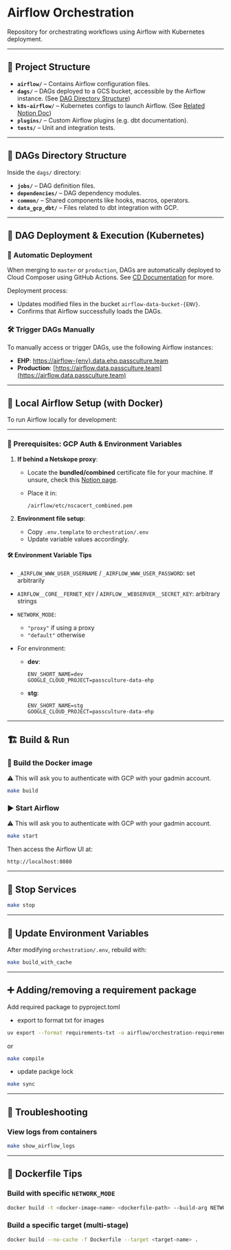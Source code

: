 # Airflow Orchestration

Repository for orchestrating workflows using Airflow with Kubernetes deployment.

---

## 📁 Project Structure

* **`airflow/`** – Contains Airflow configuration files.
* **`dags/`** – DAGs deployed to a GCS bucket, accessible by the Airflow instance. (See [DAG Directory Structure](#dags-directory-structure))
* **`k8s-airflow/`** – Kubernetes configs to launch Airflow. (See [Related Notion Doc](https://www.notion.so/passcultureapp/AIRFLOW-Kubernetes-1a4ad4e0ff988184b503ec43c9dd2691))
* **`plugins/`** – Custom Airflow plugins (e.g. dbt documentation).
* **`tests/`** – Unit and integration tests.

---

## 📂 DAGs Directory Structure

Inside the `dags/` directory:

* **`jobs/`** – DAG definition files.
* **`dependencies/`** – DAG dependency modules.
* **`common/`** – Shared components like hooks, macros, operators.
* **`data_gcp_dbt/`** – Files related to dbt integration with GCP.

---

## 🚀 DAG Deployment & Execution (Kubernetes)

### 🔄 Automatic Deployment

When merging to `master` or `production`, DAGs are automatically deployed to Cloud Composer using GitHub Actions.
See [CD Documentation](../README.md#cd) for more.

Deployment process:

* Updates modified files in the bucket `airflow-data-bucket-{ENV}`.
* Confirms that Airflow successfully loads the DAGs.

### 🛠️ Trigger DAGs Manually

To manually access or trigger DAGs, use the following Airflow instances:

* **EHP**: [https://airflow-{env}.data.ehp.passculture.team](https://airflow-{env}.data.ehp.passculture.team)
* **Production**: [https://airflow.data.passculture.team](https://airflow.data.passculture.team)

---

## 🧪 Local Airflow Setup (with Docker)

To run Airflow locally for development:

---

### 🔐 Prerequisites: GCP Auth & Environment Variables

1. **If behind a Netskope proxy**:

   * Locate the **bundled/combined** certificate file for your machine.
     If unsure, check this [Notion page](https://www.notion.so/passcultureapp/Proxyfication-des-outils-du-pass-d1f0da09eafb4158904e9197bbe7c1d4?pvs=4#10cad4e0ff98805ba61efcea26075d65).
   * Place it in:

     ```
     /airflow/etc/nscacert_combined.pem
     ```

2. **Environment file setup**:

   * Copy `.env.template` to `orchestration/.env`
   * Update variable values accordingly.

#### 🛠️ Environment Variable Tips

* `_AIRFLOW_WWW_USER_USERNAME` / `_AIRFLOW_WWW_USER_PASSWORD`: set arbitrarily
* `AIRFLOW__CORE__FERNET_KEY` / `AIRFLOW__WEBSERVER__SECRET_KEY`: arbitrary strings
* `NETWORK_MODE`:

  * `"proxy"` if using a proxy
  * `"default"` otherwise
* For environment:

  * **dev**:

    ```env
    ENV_SHORT_NAME=dev
    GOOGLE_CLOUD_PROJECT=passculture-data-ehp
    ```

  * **stg**:

    ```env
    ENV_SHORT_NAME=stg
    GOOGLE_CLOUD_PROJECT=passculture-data-ehp
    ```

---

## 🏗️ Build & Run

### 🔧 Build the Docker image

⚠️ This will ask you to authenticate with GCP with your gadmin account.

```sh
make build
```

### ▶️ Start Airflow

⚠️ This will ask you to authenticate with GCP with your gadmin account.

```sh
make start
```

Then access the Airflow UI at:

```sh
http://localhost:8080
```

---

## 🛑 Stop Services

```sh
make stop
```

---

## 🔁 Update Environment Variables

After modifying `orchestration/.env`, rebuild with:

```sh
make build_with_cache
```

---

## :heavy_plus_sign: Adding/removing a requirement package

Add required package to pyproject.toml

* export to format txt for images

```sh
uv export --format requirements-txt -o airflow/orchestration-requirements.txt
```

or

```sh
make compile
```

* update packge lock

```sh
make sync
```

---

## 🧹 Troubleshooting

### View logs from containers

```sh
make show_airflow_logs
```

---

## 🐳 Dockerfile Tips

### Build with specific `NETWORK_MODE`

```sh
docker build -t <docker-image-name> <dockerfile-path> --build-arg NETWORK_MODE=<proxy|default>
```

### Build a specific target (multi-stage)

```sh
docker build --no-cache -f Dockerfile --target <target-name> .
```
